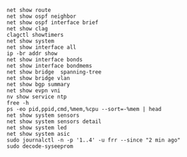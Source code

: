     net show route
    net show ospf neighbor 
    net show ospf interface brief
    net show clag
    clagctl showtimers
    net show system 
    net show interface all 
    ip -br addr show 
    net show interface bonds 
    net show interface bondmems 
    net show bridge  spanning-tree
    net show bridge vlan
    net show bgp summary
    net show evpn vni 
    nv show service ntp
    free -h
    ps -eo pid,ppid,cmd,%mem,%cpu --sort=-%mem | head
    net show system sensors
    net show system sensors detail
    net show system led
    net show system asic
    sudo journalctl -n -p '1..4' -u frr --since "2 min ago"
    sudo decode-syseeprom
